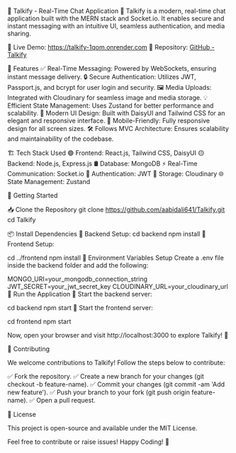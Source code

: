 💬 Talkify - Real-Time Chat Application
🚀 Talkify is a modern, real-time chat application built with the MERN stack and Socket.io. It enables secure and instant messaging with an intuitive UI, seamless authentication, and media sharing.

🔗 Live Demo: https://talkify-1qom.onrender.com
📂 Repository: [GitHub - Talkify](https://github.com/aabidali641/Talkify)

🌟 Features
✅ Real-Time Messaging: Powered by WebSockets, ensuring instant message delivery.
🔒 Secure Authentication: Utilizes JWT, Passport.js, and bcrypt for user login and security.
🖼️ Media Uploads: Integrated with Cloudinary for seamless image and media storage.
💡 Efficient State Management: Uses Zustand for better performance and scalability.
🎨 Modern UI Design: Built with DaisyUI and Tailwind CSS for an elegant and responsive interface.
📱 Mobile-Friendly: Fully responsive design for all screen sizes.
🛠️ Follows MVC Architecture: Ensures scalability and maintainability of the codebase.

🏗 Tech Stack Used
🟢 Frontend: React.js, Tailwind CSS, DaisyUI
🟡 Backend: Node.js, Express.js
🛢 Database: MongoDB
⚡ Real-Time Communication: Socket.io
🔑 Authentication: JWT
📂 Storage: Cloudinary
🌐 State Management: Zustand

🚀 Getting Started

📥 Clone the Repository
git clone https://github.com/aabidali641/Talkify.git
cd Talkify

📦 Install Dependencies
🔹 Backend Setup:
cd backend
npm install
🔹 Frontend Setup:

cd ../frontend
npm install
🔑 Environment Variables Setup
Create a .env file inside the backend folder and add the following:

MONGO_URI=your_mongodb_connection_string
JWT_SECRET=your_jwt_secret_key
CLOUDINARY_URL=your_cloudinary_url
🚀 Run the Application
🔹 Start the backend server:

cd backend
npm start
🔹 Start the frontend server:

cd frontend
npm start

Now, open your browser and visit http://localhost:3000 to explore Talkify! 🎉


🤝 Contributing

We welcome contributions to Talkify! Follow the steps below to contribute:


✅ Fork the repository.
✅ Create a new branch for your changes (git checkout -b feature-name).
✅ Commit your changes (git commit -am 'Add new feature').
✅ Push your branch to your fork (git push origin feature-name).
✅ Open a pull request.

📜 License

This project is open-source and available under the MIT License.


Feel free to contribute or raise issues! Happy Coding! 🚀
